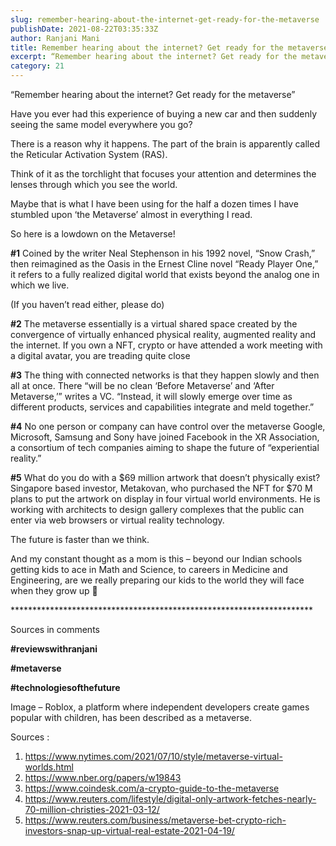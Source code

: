 ```yaml
---
slug: remember-hearing-about-the-internet-get-ready-for-the-metaverse
publishDate: 2021-08-22T03:35:33Z
author: Ranjani Mani
title: Remember hearing about the internet? Get ready for the metaverse 
excerpt: “Remember hearing about the internet? Get ready for the metaverse” Have you ever had this experience of buying a new car and then suddenly seeing the same model everywhere you go? There is a reason why it happens. The part of the brain is apparently called the Reticular Activation System (RAS). Think of it as  ... 
category: 21
---
```


“Remember hearing about the internet? Get ready for the metaverse”

Have you ever had this experience of buying a new car and then suddenly seeing the same model everywhere you go?

There is a reason why it happens. The part of the brain is apparently called the Reticular Activation System (RAS).

Think of it as the torchlight that focuses your attention and determines the lenses through which you see the world.

Maybe that is what I have been using for the half a dozen times I have stumbled upon ‘the Metaverse’ almost in everything I read.

So here is a lowdown on the Metaverse!

**#1** Coined by the writer Neal Stephenson in his 1992 novel, “Snow Crash,” then reimagined as the Oasis in the Ernest Cline novel “Ready Player One,” it refers to a fully realized digital world that exists beyond the analog one in which we live.

(If you haven’t read either, please do)

**#2** The metaverse essentially is a virtual shared space created by the convergence of virtually enhanced physical reality, augmented reality and the internet. If you own a NFT, crypto or have attended a work meeting with a digital avatar, you are treading quite close

**#3** The thing with connected networks is that they happen slowly and then all at once. There “will be no clean ‘Before Metaverse’ and ‘After Metaverse,’” writes a VC. “Instead, it will slowly emerge over time as different products, services and capabilities integrate and meld together.”

**#4** No one person or company can have control over the metaverse Google, Microsoft, Samsung and Sony have joined Facebook in the XR Association, a consortium of tech companies aiming to shape the future of “experiential reality.”

**#5** What do you do with a $69 million artwork that doesn’t physically exist? Singapore based investor, Metakovan, who purchased the NFT for $70 M plans to put the artwork on display in four virtual world environments. He is working with architects to design gallery complexes that the public can enter via web browsers or virtual reality technology.

The future is faster than we think.

And my constant thought as a mom is this – beyond our Indian schools getting kids to ace in Math and Science, to careers in Medicine and Engineering, are we really preparing our kids to the world they will face when they grow up 🙂

\*\*\*\*\*\*\*\*\*\*\*\*\*\*\*\*\*\*\*\*\*\*\*\*\*\*\*\*\*\*\*\*\*\*\*\*\*\*\*\*\*\*\*\*\*\*\*\*\*\*\*\*\*\*\*\*\*\*\*\*\*\*\*\*\*\*\*\*\*

Sources in comments

**#reviewswithranjani**

**#metaverse**

**#technologiesofthefuture**

Image – Roblox, a platform where independent developers create games popular with children, has been described as a metaverse.

Sources :

1. https://www.nytimes.com/2021/07/10/style/metaverse-virtual-worlds.html
2. https://www.nber.org/papers/w19843
3. https://www.coindesk.com/a-crypto-guide-to-the-metaverse
4. https://www.reuters.com/lifestyle/digital-only-artwork-fetches-nearly-70-million-christies-2021-03-12/
5. https://www.reuters.com/business/metaverse-bet-crypto-rich-investors-snap-up-virtual-real-estate-2021-04-19/